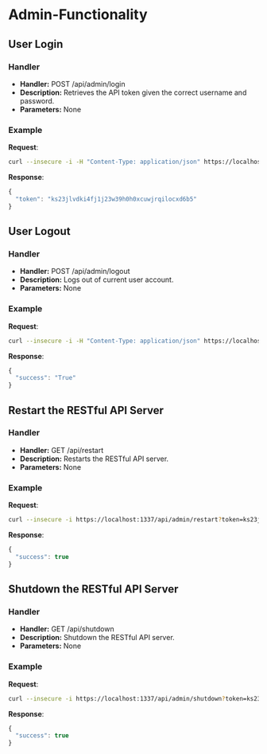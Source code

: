 # Admin-Functionality

## User Login

### Handler

* **Handler:** POST /api/admin/login
* **Description:** Retrieves the API token given the correct username and password.
* **Parameters:** None

### Example

**Request**:

```bash
curl --insecure -i -H "Content-Type: application/json" https://localhost:1337/api/admin/login -X POST -d '{"username":"empireadmin", "password":"Password123!"}'
```

**Response**:

```javascript
{
  "token": "ks23jlvdki4fj1j23w39h0h0xcuwjrqilocxd6b5"
}
```

## User Logout

### Handler

* **Handler:** POST /api/admin/logout
* **Description:** Logs out of current user account.
* **Parameters:** None

### Example

**Request**:

```bash
curl --insecure -i -H "Content-Type: application/json" https://localhost:1337/api/admin/logout -X POST
```

**Response**:

```javascript
{
  "success": "True"
}
```

## Restart the RESTful API Server

### Handler

* **Handler:** GET /api/restart
* **Description:** Restarts the RESTful API server.
* **Parameters:** None

### Example

**Request**:

```bash
curl --insecure -i https://localhost:1337/api/admin/restart?token=ks23jlvdki4fj1j23w39h0h0xcuwjrqilocxd6b5
```

**Response**:

```javascript
{
  "success": true
}
```

## Shutdown the RESTful API Server

### Handler

* **Handler:** GET /api/shutdown
* **Description:** Shutdown the RESTful API server.
* **Parameters:** None

### Example

**Request**:

```bash
curl --insecure -i https://localhost:1337/api/admin/shutdown?token=ks23jlvdki4fj1j23w39h0h0xcuwjrqilocxd6b5
```

**Response**:

```javascript
{
  "success": true
}
```

